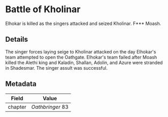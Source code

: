 # Battle of Kholinar
Elhokar is killed as the singers attacked and seized Kholinar. F*** Moash.

## Details
The singer forces laying seige to Kholinar attacked on the day Elhokar's team attempted to open the Oathgate. Elhokar's team failed after Moash killed the Alethi king and Kaladin, Shallan, Adolin, and Azure were stranded in Shadesmar. The singer assult was successful.

## Metadata
| Field | Value |
| ----- | ----- |
| chapter | *Oathbringer* 83 |
